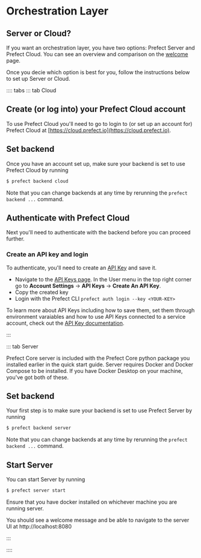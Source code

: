 # Orchestration Layer

## Server or Cloud?

If you want an orchestration layer, you have two options:  Prefect Server and Prefect Cloud. You can see an overview and comparison on the [welcome](/orchestration/README.md) page. 

Once you decie which option is best for you, follow the instructions below to set up Server or Cloud. 

:::: tabs
::: tab Cloud

## Create (or log into) your Prefect Cloud account
To use Prefect Cloud you'll need to go to login to (or set up an account for) Prefect Cloud at [https://cloud.prefect.io](https://cloud.prefect.io).

## Set backend 

Once you have an account set up, make sure your backend is set to use Prefect Cloud by running 

  ```bash
$ prefect backend cloud
```

Note that you can change backends at any time by rerunning the `prefect backend ...` command.

## Authenticate with Prefect Cloud 

Next you'll need to authenticate with the backend before you can proceed further.

### Create an API key and login

To authenticate, you'll need to create an [API Key](/orchestration/concepts/api_keys.md) and save it. 

- Navigate to the [API Keys page](https://cloud.prefect.io/user/keys). In the User menu in the top right corner go to **Account Settings** -> **API Keys** -> **Create An API Key**.
- Copy the created key
- Login with the Prefect CLI `prefect auth login --key <YOUR-KEY>`

To learn more about API Keys including how to save them, set them through environment varaiables and how to use API Keys connected to a service account, check out the [API Key documentation](/orchestration/concepts/api_keys.md). 

:::

::: tab Server 

Prefect Core server is included with the Prefect Core python package you installed earlier in the quick start guide.  Server requires Docker and Docker Compose to be installed. If you have Docker Desktop on your machine, you've got both of these. 

## Set backend 

Your first step is to make sure your backend is set to use Prefect Server by running 

  ```bash
$ prefect backend server
```
Note that you can change backends at any time by rerunning the `prefect backend ...` command.

## Start Server

You can start Server by running 

```bash
$ prefect server start
```

Ensure that you have docker installed on whichever machine you are running server. 

You should see a welcome message and be able to navigate to the server UI at http://localhost:8080

:::

::::
